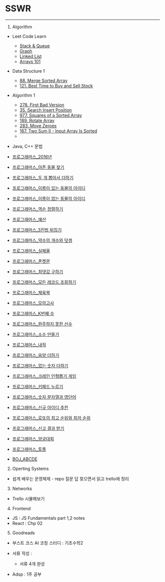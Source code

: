 # SSWR

----

1. Algorithm

- Leet Code Learn

  - [Stack & Queue](https://leetcode.com/explore/learn/card/queue-stack/)
  - [Graph](https://leetcode.com/explore/learn/card/graph/)
  - [Linked List](https://leetcode.com/explore/learn/card/linked-list/)
  - [Arrays 101](https://leetcode.com/explore/learn/card/fun-with-arrays/)

  

- Data Structure 1
  - [88. Merge Sorted Array](https://leetcode.com/problems/merge-sorted-array/)
  - [121. Best Time to Buy and Sell Stock](https://leetcode.com/problems/best-time-to-buy-and-sell-stock/)
  
- Algorithm 1
  - [278. First Bad Version](https://leetcode.com/problems/first-bad-version/)
  - [35. Search Insert Position](https://leetcode.com/problems/search-insert-position/)
  - [977. Squares of a Sorted Array](https://leetcode.com/problems/squares-of-a-sorted-array/)
  - [189. Rotate Array](https://leetcode.com/problems/rotate-array/)
  - [283. Move Zeroes](https://leetcode.com/problems/move-zeroes/)
  - [167. Two Sum II - Input Array Is Sorted](https://leetcode.com/problems/two-sum-ii-input-array-is-sorted/)
  - 
  
- Java, C++ 문법

- [프로그래머스_2016년](https://programmers.co.kr/learn/courses/30/lessons/12901)
- [프로그래머스_아픈 동물 찾기](https://programmers.co.kr/learn/courses/30/lessons/59036)
- [프로그래머스_두 개 뽑아서 더하기](https://programmers.co.kr/learn/courses/30/lessons/68644)
- [프로그래머스_이름이 있는 동물의 아이디](https://programmers.co.kr/learn/courses/30/lessons/59407)
- [프로그래머스_이름이 없는 동물의 아이디](https://programmers.co.kr/learn/courses/30/lessons/59039)
- [프로그래머스_역순 정렬하기](https://programmers.co.kr/learn/courses/30/lessons/59035)
- [프로그래머스_예산](https://programmers.co.kr/learn/courses/30/lessons/12982)
- [프로그래머스_3진법 뒤집기](https://programmers.co.kr/learn/courses/30/lessons/68935)
- [프로그래머스_약수의 개수와 덧셈](https://programmers.co.kr/learn/courses/30/lessons/77884)
- [프로그래머스_실패율](https://programmers.co.kr/learn/courses/30/lessons/42889)
- [프로그래머스_폰켓몬](https://programmers.co.kr/learn/courses/30/lessons/1845)
- [프로그래머스_최댓값 구하기](https://programmers.co.kr/learn/courses/30/lessons/59415)
- [프로그래머스_모든 레코드 조회하기](https://programmers.co.kr/learn/courses/30/lessons/59034)
- [프로그래머스_체육복](https://programmers.co.kr/learn/courses/30/lessons/42862)
- [프로그래머스_모의고사](https://programmers.co.kr/learn/courses/30/lessons/42840)
- [프로그래머스_K번째 수](https://programmers.co.kr/learn/courses/30/lessons/42748)
- [프로그래머스_완주하지 못한 선수](https://programmers.co.kr/learn/courses/30/lessons/42576)
- [프로그래머스_소수 만들기](https://programmers.co.kr/learn/courses/30/lessons/12977)
- [프로그래머스_내적](https://programmers.co.kr/learn/courses/30/lessons/70128)
- [프로그래머스_음양 더하기](https://programmers.co.kr/learn/courses/30/lessons/76501)
- [프로그래머스_없는 숫자 더하기](https://programmers.co.kr/learn/courses/30/lessons/86051)
- [프로그래머스_크레인 인형뽑기 게임](https://programmers.co.kr/learn/courses/30/lessons/64061)
- [프로그래머스_키패드 누르기](https://programmers.co.kr/learn/courses/30/lessons/67256)
- [프로그래머스_숫자 문자열과 영단어](https://programmers.co.kr/learn/courses/30/lessons/81301)
- [프로그래머스_신규 아이디 추천](https://programmers.co.kr/learn/courses/30/lessons/72410)
- [프로그래머스_로또의 최고 순위와 최저 순위](https://programmers.co.kr/learn/courses/30/lessons/77484)
- [프로그래머스_신고 결과 받기](https://programmers.co.kr/learn/courses/30/lessons/92334)

- [프로그래머스_양궁대회](https://programmers.co.kr/learn/courses/30/lessons/92342)
- [프로그래머스_튜플](https://programmers.co.kr/learn/courses/30/lessons/64065)

- [BOJ_ABCDE](https://www.acmicpc.net/problem/13023)



2. Operting Systems

- 쉽게 배우는 운영체제 - repo 질문 답 찾으면서 읽고 trello에 정리



3. Networks

- Trello 시뮬해보기



4. Frontend

- JS : JS Fundamentals part 1,2 notes
- React : Chp 02



5. Goodreads

- 부스트 코스 AI 코칭 스터디 : 기초수학2
- 서류 작성 :
  - 서류 4개 완성
  
- Adsp : 1주 공부